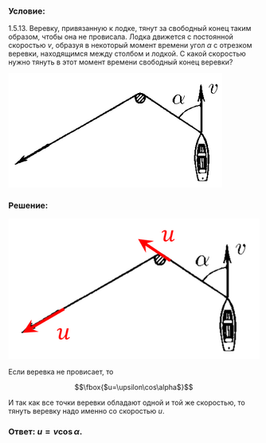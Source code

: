 ###  Условие: 

$1.5.13.$ Веревку, привязанную к лодке, тянут за свободный конец таким образом, чтобы она не провисала. Лодка движется с постоянной скоростью $v$, образуя в некоторый момент времени угол $\alpha$ с отрезком веревки, находящимся между столбом и лодкой. С какой скоростью нужно тянуть в этот момент времени свободный конец веревки? 

![ К задаче 1.5.13 |430x230, 36%](../../img/1.5.13/statement.png)

###  Решение: 

![|616x345, 42%](../../img/1.5.13/draw.png) 

Если веревка не провисает, то

$$\fbox{$u=\upsilon\cos\alpha$}$$

И так как все точки веревки обладают одной и той же скоростью, то тянуть веревку надо именно со скоростью $u$.

###  Ответ: $u = v \cos\alpha .$

  

